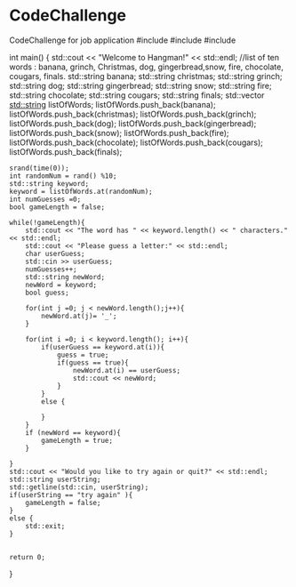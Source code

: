 # CodeChallenge
CodeChallenge for job application
#include <iostream>
#include <vector>
#include <ctime>

int main() {
    std::cout << "Welcome to Hangman!" << std::endl;
    //list of ten words : banana, grinch, Christmas, dog, gingerbread,snow, fire, chocolate, cougars, finals.
    std::string banana;
    std::string christmas;
    std::string grinch;
    std::string dog;
    std::string gingerbread;
    std::string snow;
    std::string fire;
    std::string chocolate;
    std::string cougars;
    std::string finals;
    std::vector <std::string> listOfWords;
    listOfWords.push_back(banana);
    listOfWords.push_back(christmas);
    listOfWords.push_back(grinch);
    listOfWords.push_back(dog);
    listOfWords.push_back(gingerbread);
    listOfWords.push_back(snow);
    listOfWords.push_back(fire);
    listOfWords.push_back(chocolate);
    listOfWords.push_back(cougars);
    listOfWords.push_back(finals);

    srand(time(0));
    int randomNum = rand() %10;
    std::string keyword;
    keyword = listOfWords.at(randomNum);
    int numGuesses =0;
    bool gameLength = false;

    while(!gameLength){
        std::cout << "The word has " << keyword.length() << " characters." << std::endl;
        std::cout << "Please guess a letter:" << std::endl;
        char userGuess;
        std::cin >> userGuess;
        numGuesses++;
        std::string newWord;
        newWord = keyword;
        bool guess;

        for(int j =0; j < newWord.length();j++){
            newWord.at(j)= '_';
        }

        for(int i =0; i < keyword.length(); i++){
            if(userGuess == keyword.at(i)){
                guess = true;
                if(guess == true){
                    newWord.at(i) == userGuess;
                    std::cout << newWord;
                }
            }
            else {

            }
        }
        if (newWord == keyword){
            gameLength = true;
        }

    }
    std::cout << "Would you like to try again or quit?" << std::endl;
    std::string userString;
    std::getline(std::cin, userString);
    if(userString == "try again" ){
        gameLength = false;
    }
    else {
        std::exit;
    }


    return 0;
}
